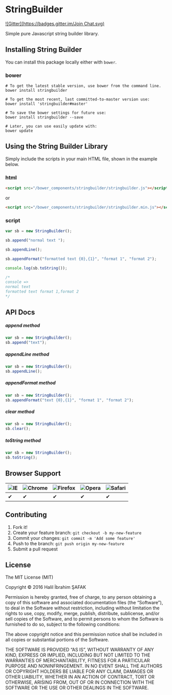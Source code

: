# StringBuilder
[![Gitter](https://badges.gitter.im/Join Chat.svg)](https://gitter.im/hibrahimsafak/bower-stringbuilder?utm_source=badge&utm_medium=badge&utm_campaign=pr-badge&utm_content=badge)

Simple pure Javascript string builder library.

## Installing String Builder

You can install this package locally either with `bower`.

### bower

```shell
# To get the latest stable version, use bower from the command line.
bower install stringbuilder

# To get the most recent, last committed-to-master version use:
bower install 'stringbuilder#master'

# To save the bower settings for future use:
bower install stringbuilder --save

# Later, you can use easily update with:
bower update
```

## Using the String Builder Library

Simply include the scripts in your main HTML file, shown in the example below.

### html

```html
<script src="/bower_components/stringbuilder/stringbuilder.js"></script>
```

or

```html
<script src="/bower_components/stringbuilder/stringbuilder.min.js"></script>
```

### script

```js
var sb = new StringBuilder();

sb.append("normal text ");

sb.appendLine();

sb.appendFormat("formatted text {0},{1}", "format 1", "format 2");

console.log(sb.toString());

/*
console =>
normal text
formatted text format 1,format 2
*/

```

## API Docs

##### append method
```js
var sb = new StringBuilder();
sb.append("text");
```

##### appendLine method
```js
var sb = new StringBuilder();
sb.appendLine();
```

##### appendFormat method
```js
var sb = new StringBuilder();
sb.appendFormat("text {0},{1}", "format 1", "format 2");
```

##### clear method
```js
var sb = new StringBuilder();
sb.clear();
```

##### toString method
```js
var sb = new StringBuilder();
sb.toString();
```

## Browser Support

![IE](https://cloud.githubusercontent.com/assets/398893/3528325/20373e76-078e-11e4-8e3a-1cb86cf506f0.png) | ![Chrome](https://cloud.githubusercontent.com/assets/398893/3528328/23bc7bc4-078e-11e4-8752-ba2809bf5cce.png) | ![Firefox](https://cloud.githubusercontent.com/assets/398893/3528329/26283ab0-078e-11e4-84d4-db2cf1009953.png) | ![Opera](https://cloud.githubusercontent.com/assets/398893/3528330/27ec9fa8-078e-11e4-95cb-709fd11dac16.png) | ![Safari](https://cloud.githubusercontent.com/assets/398893/3528331/29df8618-078e-11e4-8e3e-ed8ac738693f.png)
--- | --- | --- | --- | --- |
 ✔ | ✔ | ✔ | ✔ | ✔ |

## Contributing

1. Fork it!
2. Create your feature branch: `git checkout -b my-new-feature`
3. Commit your changes: `git commit -m 'Add some feature'`
4. Push to the branch: `git push origin my-new-feature`
5. Submit a pull request

## License

The MIT License (MIT)

Copyright © 2016 Halil İbrahim ŞAFAK

Permission is hereby granted, free of charge, to any person obtaining a copy of this software and associated documentation files (the “Software”), to deal in the Software without restriction, including without limitation the rights to use, copy, modify, merge, publish, distribute, sublicense, and/or sell copies of the Software, and to permit persons to whom the Software is furnished to do so, subject to the following conditions:

The above copyright notice and this permission notice shall be included in all copies or substantial portions of the Software.

THE SOFTWARE IS PROVIDED “AS IS”, WITHOUT WARRANTY OF ANY KIND, EXPRESS OR IMPLIED, INCLUDING BUT NOT LIMITED TO THE WARRANTIES OF MERCHANTABILITY, FITNESS FOR A PARTICULAR PURPOSE AND NONINFRINGEMENT. IN NO EVENT SHALL THE AUTHORS OR COPYRIGHT HOLDERS BE LIABLE FOR ANY CLAIM, DAMAGES OR OTHER LIABILITY, WHETHER IN AN ACTION OF CONTRACT, TORT OR OTHERWISE, ARISING FROM, OUT OF OR IN CONNECTION WITH THE SOFTWARE OR THE USE OR OTHER DEALINGS IN THE SOFTWARE.